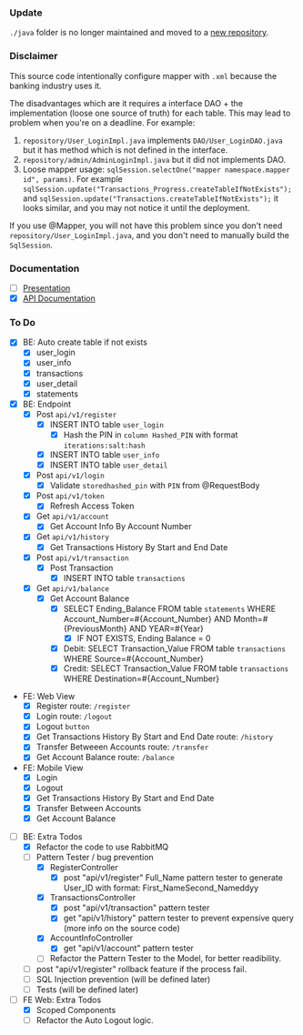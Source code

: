 ### Update

`./java` folder is no longer maintained and moved to a [new repository](https://github.com/kidfrom/be-bankaccount/).

### Disclaimer

This source code intentionally configure mapper with `.xml` because the banking industry uses it.

The disadvantages which are it requires a interface DAO + the implementation (loose one source of truth) for each table. This may lead to problem when you're on a deadline. For example:
1. `repository/User_LoginImpl.java` implements `DAO/User_LoginDAO.java` but it has method which is not defined in the interface.
2. `repository/admin/AdminLoginImpl.java` but it did not implements DAO.
3. Loose mapper usage: `sqlSession.selectOne("mapper namespace.mapper id", params)`. For example `sqlSession.update("Transactions_Progress.createTableIfNotExists");` and `sqlSession.update("Transactions.createTableIfNotExists");` it looks similar, and you may not notice it until the deployment.

If you use @Mapper, you will not have this problem since you don't need `repository/User_LoginImpl.java`, and you don't need to manually build the `SqlSession`.

### Documentation

- [ ] [Presentation](https://lnkd.in/gGJ36Pz)
- [x] [API Documentation](https://lnkd.in/gFYxHAs)

### To Do

- [x] BE: Auto create table if not exists
  - [x] user_login
  - [x] user_info
  - [x] transactions
  - [x] user_detail
  - [x] statements

- [x] BE: Endpoint
  - [x] Post `api/v1/register`
    - [x] INSERT INTO table `user_login`
      - [x] Hash the PIN in `column Hashed_PIN` with format `iterations:salt:hash`
    - [x] INSERT INTO table `user_info`
    - [x] INSERT INTO table `user_detail`
  - [x] Post `api/v1/login`
    - [x] Validate `storedhashed_pin` with `PIN` from @RequestBody
  - [x] Post `api/v1/token`
    - [x] Refresh Access Token
  - [x] Get `api/v1/account`
    - [x] Get Account Info By Account Number
  - [x] Get `api/v1/history`
    - [x] Get Transactions History By Start and End Date
  - [x] Post `api/v1/transaction`
    - [x] Post Transaction
      - [x] INSERT INTO table `transactions`
  - [x] Get `api/v1/balance`
    - [x] Get Account Balance
      - [x] SELECT Ending_Balance FROM table `statements` WHERE Account_Number=#{Account_Number} AND Month=#{PreviousMonth} AND YEAR=#{Year}
        - [x] IF NOT EXISTS, Ending Balance = 0
      - [x] Debit: SELECT Transaction_Value FROM table `transactions` WHERE Source=#{Account_Number}
      - [x] Credit: SELECT Transaction_Value FROM table `transactions` WHERE Destination=#{Account_Number}

- FE: Web View
  - [x] Register route: `/register`
  - [x] Login route: `/logout`
  - [x] Logout `button`
  - [x] Get Transactions History By Start and End Date route: `/history`
  - [x] Transfer Betweeen Accounts route: `/transfer`
  - [x] Get Account Balance route: `/balance`

- FE: Mobile View
  - [x] Login
  - [x] Logout
  - [x] Get Transactions History By Start and End Date
  - [x] Transfer Between Accounts
  - [x] Get Account Balance

- [ ] BE: Extra Todos
  - [x] Refactor the code to use RabbitMQ
  - [ ] Pattern Tester / bug prevention
    - [x] RegisterController
      - [x] post "api/v1/register" Full_Name pattern tester to generate User_ID with format: First_NameSecond_Nameddyy
    - [x] TransactionsController
      - [x] post "api/v1/transaction" pattern tester
      - [x] get "api/v1/history" pattern tester to prevent expensive query (more info on the source code)
    - [x] AccountInfoController
      - [x] get "api/v1/account" pattern tester
    - [ ] Refactor the Pattern Tester to the Model, for better readibility.
  - [ ] post "api/v1/register" rollback feature if the process fail.
  - [ ] SQL Injection prevention (will be defined later)
  - [ ] Tests (will be defined later)

- [ ] FE Web: Extra Todos
  - [x] Scoped Components
  - [ ] Refactor the Auto Logout logic.